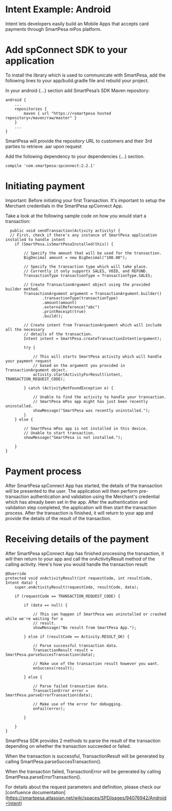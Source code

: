 # Intent Example: Android

Intent lets developers easily build an Mobile Apps that accepts card payments through SmartPesa mPos platform.

# Add spConnect SDK to your application

To install the library which is used to communicate with SmartPesa, add the following lines to your app/build.gradle file and rebuild your project.

 In your android {...} section add SmartPesa’s SDK Maven repository:
```
android {
    ...
    repositories {
        maven { url "https://<smartpesa hosted repository>/maven/raw/master" }
    }
    ...
}
```
  
SmartPesa will provide the repository URL to customers and their 3rd parties to retrieve .aar upon request

Add the following dependency to your dependencies {...} section.
```
compile 'com.smartpesa:spconnect:2.2.1'
```

# Initiating payment
Important: Before initiating your first Transaction. It's important to setup the Merchant credentials in the SmartPesa spConnect App.

Take a look at the following sample code on how you would start a transaction:

```
  public void sendTransaction(Activity activity) {
  // First, check if there's any instance of SmartPesa application installed to handle intent
    if (SmartPesa.isSmartPesaInstalled(this)) {
 
        // Specify the amount that will be used for the transaction.
        BigDecimal amount = new BigDecimal("100.00");
  
        // Specify the transaction type which will take place.
        // Currently it only supports SALES, VOID, and REFUND.
        TransactionType transactionType = TransactionType.SALES;
 
        // Create TransactionArgument object using the provided builder method.
        TransactionArgument argument = TransactionArgument.builder()
                .transactionType(transactionType)
                .amount(amount)
                .externalReference("abc")
                .printReceipt(true)
                .build();
 
        // Create intent from TransactionArgument which will include all the necessary
        // details of the transaction.
        Intent intent = SmartPesa.createTransactionIntent(argument);
 
        try {
  
            // This will starts SmartPesa activity which will handle your payment request
            // based on the argument you provided in TransactionArgument object.
            activity.startActivityForResult(intent, TRANSACTION_REQUEST_CODE);
 
        } catch (ActivityNotFoundException e) {
  
            // Unable to find the activity to handle your transaction.
            // SmartPesa mPos app might has just been recently uninstalled.
            showMessage("SmartPesa was recently uninstalled.");
        }
    } else {
         
        // SmartPesa mPos app is not installed in this device.
        // Unable to start transaction.
        showMessage("SmartPesa is not installed.");
 
    }
}
```

# Payment process

After SmartPesa spConnect App has started, the details of the transaction will be presented to the user. The application will then perform pre-transaction authentication and validation using the Merchant's credential which has already been set in the app. After the authentication and validation step completed, the application will then start the transaction process. After the transaction is finished, it will return to your app and provide the details of the result of the transaction.

# Receiving details of the payment

After SmartPesa spConnect App has finished processing the transaction, it will then return to your app and call the onActivityResult method of the calling activity. Here's how you would handle the transaction result:

```
@Override
protected void onActivityResult(int requestCode, int resultCode, Intent data) {
    super.onActivityResult(requestCode, resultCode, data);
     
    if (requestCode == TRANSACTION_REQUEST_CODE) {
     
        if (data == null) {
     
            // This can happen if SmartPesa was uninstalled or crashed while we're waiting for a
            // result.
            showMessage("No result from SmartPesa App.");
     
        } else if (resultCode == Activity.RESULT_OK) {
     
            // Parse successful transaction data.
            TransactionResult result = SmartPesa.parseSuccesTransaction(data);
             
            // Make use of the transaction result however you want.
            onSuccess(result);
     
        } else {
     
            // Parse failed transaction data.
            TransactionError error = SmartPesa.parseErrorTransaction(data);
  
            // Make use of the error for debugging.
            onFail(error);
     
        }
     
    }
}
```

SmartPesa SDK provides 2 methods to parse the result of the transaction depending on whether the transaction succeeded or failed.

When the transaction is successful, TransactionResult will be generated by calling  SmartPesa.parseSuccesTransaction().

When the transaction failed, TransactionError will be generated by calling SmartPesa.parseErrorTransaction().

For details about the request parameters and definition, please check our [confluence documentation] (https://smartpesa.atlassian.net/wiki/spaces/SPD/pages/94076942/Android+Intent)



